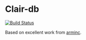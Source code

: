 # Clair-db

[![Build Status](https://travis-ci.org/aporeto-inc/clair-db.svg?branch=master)](https://travis-ci.org/aporeto-inc/clair-db)

Based on excellent work from [arminc](https://travis-ci.org/arminc/clair-local-scan).
